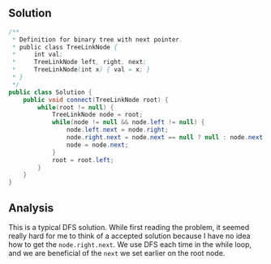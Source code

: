 ## Solution
```java
/**
 * Definition for binary tree with next pointer.
 * public class TreeLinkNode {
 *     int val;
 *     TreeLinkNode left, right, next;
 *     TreeLinkNode(int x) { val = x; }
 * }
 */
public class Solution {
    public void connect(TreeLinkNode root) {
        while(root != null) {
            TreeLinkNode node = root;
            while(node != null && node.left != null) {
                node.left.next = node.right;
                node.right.next = node.next == null ? null : node.next.left;
                node = node.next;
            }
            root = root.left;
        }
    }
}
```

## Analysis 
This is a typical DFS solution. While first reading the problem, it seemed really hard for me to think of a accepted solution because I have no idea how to get the `node.right.next`. We use DFS each time in the while loop, and we are beneficial of the `next` we set earlier on the root node.   